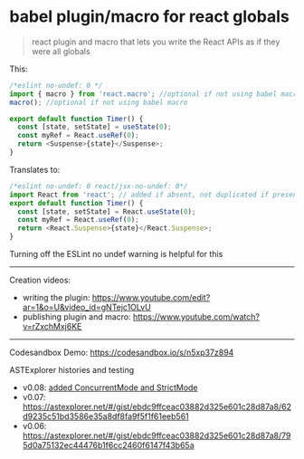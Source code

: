 # babel plugin/macro for react globals

> react plugin and macro that lets you write the React APIs as if they were all globals

This:

```js
/*eslint no-undef: 0 */
import { macro } from 'react.macro'; //optional if not using babel macro
macro(); //optional if not using babel macro

export default function Timer() {
  const [state, setState] = useState(0);
  const myRef = React.useRef(0);
  return <Suspense>{state}</Suspense>;
}
```

Translates to:

```js
/*eslint no-undef: 0 react/jsx-no-undef: 0*/
import React from 'react'; // added if absent, not duplicated if present
export default function Timer() {
  const [state, setState] = React.useState(0);
  const myRef = React.useRef(0);
  return <React.Suspense>{state}</React.Suspense>;
}
```

Turning off the ESLint no undef warning is helpful for this

---

Creation videos:

- writing the plugin: https://www.youtube.com/edit?ar=1&o=U&video_id=gNTejc1OLvU
- publishing plugin and macro: https://www.youtube.com/watch?v=rZxchMxj6KE

---

Codesandbox Demo: https://codesandbox.io/s/n5xp37z894

ASTExplorer histories and testing

- v0.08: [added ConcurrentMode and StrictMode](https://astexplorer.net/#/gist/ebdc9ffceac03882d325e601c28d87a8/c9f54d9fc16e347247dcc3426aa843b408a356dd)
- v0.07: https://astexplorer.net/#/gist/ebdc9ffceac03882d325e601c28d87a8/62d9235c51bd3586e35a8df8fa9f5f1f61eeb561
- v0.06: https://astexplorer.net/#/gist/ebdc9ffceac03882d325e601c28d87a8/795d0a75132ec44476b1f6cc2460f6147f43b65a
